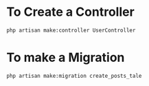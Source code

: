 # To Create a Controller
``php artisan make:controller UserController``

# To make a Migration 
``php artisan make:migration create_posts_tale``